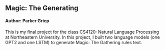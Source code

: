 ## Magic: The Generating
#### Author: Parker Griep

This is my final project for the class CS4120: Natural Language Processing at Northeastern University. In this project, I
built two language models (one GPT2 and one LSTM) to generate Magic: The Gathering rules text.

